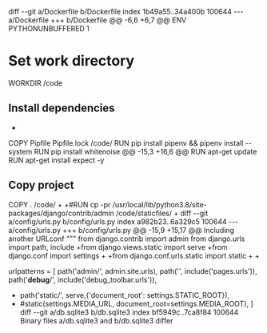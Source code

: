 diff --git a/Dockerfile b/Dockerfile
index 1b49a55..34a400b 100644
--- a/Dockerfile
+++ b/Dockerfile
@@ -6,6 +6,7 @@ ENV PYTHONUNBUFFERED 1
 # Set work directory
 WORKDIR /code
 ## Install dependencies
+
 COPY Pipfile Pipfile.lock /code/
 RUN pip install pipenv && pipenv install --system
 RUN pip install whitenoise
@@ -15,3 +16,6 @@ RUN apt-get update
 RUN apt-get install expect -y
 ## Copy project
 COPY . /code/
+
+#RUN cp -pr /usr/local/lib/python3.8/site-packages/django/contrib/admin /code/staticfiles/
+
diff --git a/config/urls.py b/config/urls.py
index a982b23..6a329c5 100644
--- a/config/urls.py
+++ b/config/urls.py
@@ -15,9 +15,17 @@ Including another URLconf
 """
 from django.contrib import admin
 from django.urls import path, include
+from django.views.static import serve 
+from django.conf import settings
+
+from django.conf.urls.static import static
+
+
 
 urlpatterns = [
     path('admin/', admin.site.urls),
     path('', include('pages.urls')),
     path('__debug__/', include('debug_toolbar.urls')),
+    path('static/', serve,{'document_root': settings.STATIC_ROOT}),
+    #static(settings.MEDIA_URL, document_root=settings.MEDIA_ROOT),
 ]
diff --git a/db.sqlite3 b/db.sqlite3
index bf5949c..7ca8f84 100644
Binary files a/db.sqlite3 and b/db.sqlite3 differ
